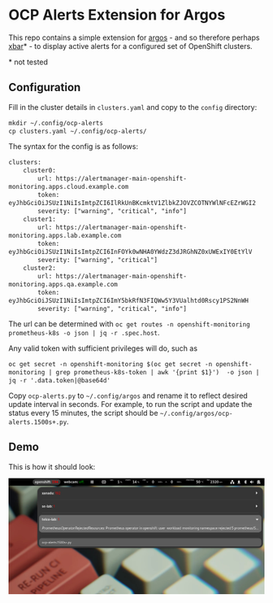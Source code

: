 # OCP Alerts Extension for Argos
This repo contains a simple extension for [argos](https://github.com/p-e-w/argos) - and so therefore perhaps [xbar](https://github.com/matryer/xbar)* - to display active alerts for a configured set of OpenShift clusters.

\* not tested

## Configuration
Fill in the cluster details in `clusters.yaml` and copy to the `config` directory:
~~~
mkdir ~/.config/ocp-alerts
cp clusters.yaml ~/.config/ocp-alerts/
~~~

The syntax for the config is as follows:
~~~
clusters:
    cluster0:
        url: https://alertmanager-main-openshift-monitoring.apps.cloud.example.com
        token: eyJhbGciOiJSUzI1NiIsImtpZCI6IlRkUnBKcmktV1ZlbkZJOVZCOTNYWlNFcEZrWGI2
        severity: ["warning", "critical", "info"]
    cluster1:
        url: https://alertmanager-main-openshift-monitoring.apps.lab.example.com
        token: eyJhbGciOiJSUzI1NiIsImtpZCI6InFOYk0wNHA0YWdzZ3dJRGhNZ0xUWExIY0EtYlV
        severity: ["warning", "critical"]
    cluster2:
        url: https://alertmanager-main-openshift-monitoring.apps.qa.example.com
        token: eyJhbGciOiJSUzI1NiIsImtpZCI6ImY5bkRfN3FIQWw5Y3VUalhtd0Rscy1PS2NnWH
        severity: ["warning", "critical", "info"]
~~~

The url can be determined with `oc get routes -n openshift-monitoring prometheus-k8s -o json | jq -r .spec.host`.

Any valid token with sufficient privileges will do, such as
~~~
oc get secret -n openshift-monitoring $(oc get secret -n openshift-monitoring | grep prometheus-k8s-token | awk '{print $1}')  -o json | jq -r '.data.token|@base64d'
~~~

Copy `ocp-alerts.py` to `~/.config/argos` and rename it to reflect desired update interval in seconds. For example, to run the script and update the status every 15 minutes, the script should be `~/.config/argos/ocp-alerts.1500s+.py`.

## Demo

This is how it should look:

![screenshot](screenshot.png)

